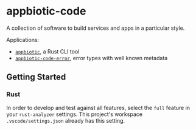 # appbiotic-code

A collection of software to build services and apps in a particular style.

Applications:

- [`appbiotic`](https://crates.io/crates/appbiotic), a Rust CLI tool
- [`appbiotic-code-error`](https://crates.io/crates/appbiotic-code-error), error types with well known metadata

## Getting Started

### Rust

In order to develop and test against all features, select the `full` feature in your `rust-analyzer` settings. This
project's workspace `.vscode/settings.json` already has this setting.

